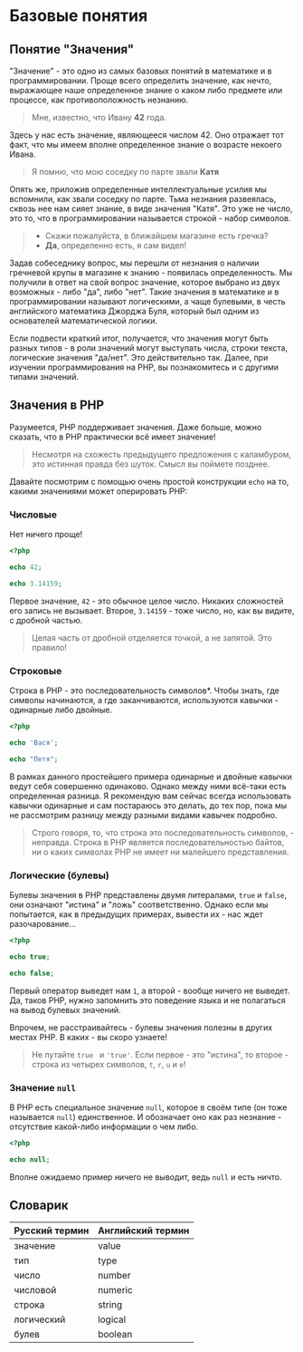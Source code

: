 # Базовые понятия
## Понятие "Значения"

"Значение" - это одно из самых базовых понятий в математике и в программировании. Проще всего определить значение, как
нечто, выражающее наше определенное знание о каком либо предмете или процессе, как противоположность незнанию.

> Мне, известно, что Ивану **42** года.

Здесь у нас есть значение, являющееся числом 42. Оно отражает тот факт, что мы имеем вполне определенное знание о 
возрасте некоего Ивана.

> Я помню, что мою соседку по парте звали **Катя**

Опять же, приложив определенные интеллектуальные усилия мы вспомнили, как звали соседку по парте. Тьма незнания
развеялась, сквозь нее нам сияет знание, в виде значения "Катя". Это уже не число, это то, что в программировании
называется строкой - набор символов.

> - Скажи пожалуйста, в ближайшем магазине есть гречка?
> - **Да**, определенно есть, я сам видел!

Задав собеседнику вопрос, мы перешли от незнания о наличии гречневой крупы в магазине к знанию - появилась определенность.
Мы получили в ответ на свой вопрос значение, которое выбрано из двух возможных - либо "да", либо "нет". Такие значения
в математике и в программировании называют логическими, а чаще булевыми, в честь английского математика Джорджа Буля, 
который был одним из основателей математической логики.

Если подвести краткий итог, получается, что значения могут быть разных типов - в роли значений могут выступать числа,
строки текста, логические значения "да/нет". Это действительно так. Далее, при изучении программирования на PHP, вы
познакомитесь и с другими типами значений.

## Значения в PHP 

Разумеется, PHP поддерживает значения. Даже больше, можно сказать, что в PHP практически всё имеет значение!

> Несмотря на схожесть предыдущего предложения с каламбуром, это истинная правда без шуток. Смысл вы поймете позднее.

Давайте посмотрим с помощью очень простой конструкции `echo` на то, какими значениями может оперировать PHP:

### Числовые

Нет ничего проще!

```php
<?php

echo 42;

echo 3.14159;
```

Первое значение, `42` - это обычное целое число. Никаких сложностей его запись не вызывает. Второе, `3.14159` - тоже
число, но, как вы видите, с дробной частью.

> Целая часть от дробной отделяется точкой, а не запятой. Это правило!

### Строковые

Строка в PHP - это последовательность символов*. Чтобы знать, где символы начинаются, а где заканчиваются, используются
кавычки - одинарные либо двойные.

```php
<?php

echo 'Вася';

echo "Петя";
```

В рамках данного простейшего примера одинарные и двойные кавычки ведут себя совершенно одинаково. Однако между ними 
всё-таки есть определенная разница. Я рекомендую вам сейчас всегда использовать кавычки одинарные и сам постараюсь 
это делать, до тех пор, пока мы не рассмотрим разницу между разными видами кавычек подробно.

> Строго говоря, то, что строка это последовательность символов, - неправда. Строка в PHP является последовательностью 
байтов, ни о каких символах PHP не имеет ни малейшего представления.

### Логические (булевы)

Булевы значения в PHP представлены двумя литералами, `true` и `false`, они означают "истина" и "ложь" соответственно.
Однако если мы попытается, как в предыдущих примерах, вывести их - нас ждет разочарование...

```php
<?php

echo true;

echo false;
```

Первый оператор выведет нам `1`, а второй - вообще ничего не выведет. Да, таков PHP, нужно запомнить это поведение
языка и не полагаться на вывод булевых значений.

Впрочем, не расстраивайтесь - булевы значения полезны в других местах PHP. В каких - вы скоро узнаете!

> Не путайте `true ` и `'true'`. Если первое - это "истина", то второе - строка из четырех символов, `t`, `r`, `u` и
`e`!

### Значение `null`

В PHP есть специальное значение `null`, которое в своём типе (он тоже называется `null`) единственное. И обозначает оно
как раз незнание - отсутствие какой-либо информации о чем либо.

```php
<?php

echo null;
```
Вполне ожидаемо пример ничего не выводит, ведь `null` и есть ничто.


## Словарик

| Русский термин | Английский термин |
| --- | --- |
| значение | value |
| тип | type |
| число | number |
| числовой | numeric |
| строка | string |
| логический | logical |
| булев | boolean |
